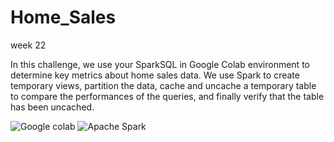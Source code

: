 # Home_Sales
 week 22  
 
In this challenge, we use your SparkSQL in Google Colab environment to determine key metrics about home sales data. We use Spark to create temporary views, partition the data, cache and uncache a temporary table to compare the performances of the queries, and finally verify that the table has been uncached.

<img src='./img/colab.png>' title='Google colab'/> <img src='./img/spark.png>' title='Apache Spark'/>
